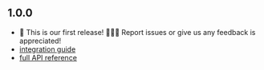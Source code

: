 ## 1.0.0
-    🚀 This is our first release!  🎉🎉🎉
    Report issues or give us any feedback is appreciated!
-   [integration guide](https://developer.mixpanel.com/docs/flutter)
-   [full API reference](https://mixpanel.github.io/mixpanel-flutter)